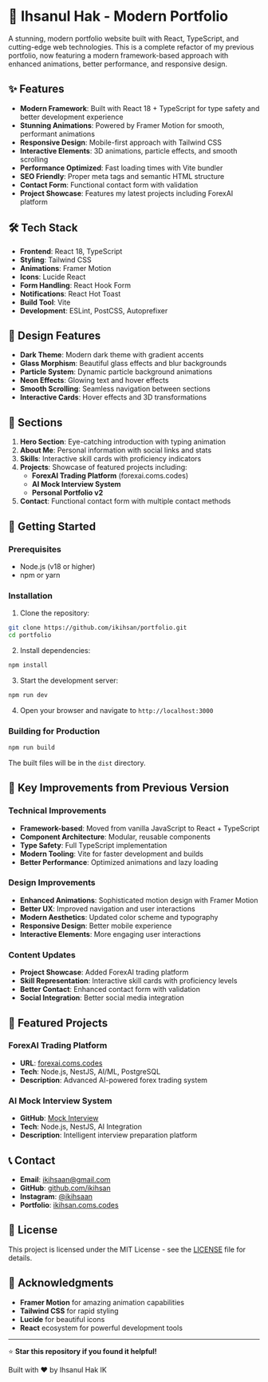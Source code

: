 # 🚀 Ihsanul Hak - Modern Portfolio

A stunning, modern portfolio website built with React, TypeScript, and cutting-edge web technologies. This is a complete refactor of my previous portfolio, now featuring a modern framework-based approach with enhanced animations, better performance, and responsive design.

## ✨ Features

- **Modern Framework**: Built with React 18 + TypeScript for type safety and better development experience
- **Stunning Animations**: Powered by Framer Motion for smooth, performant animations
- **Responsive Design**: Mobile-first approach with Tailwind CSS
- **Interactive Elements**: 3D animations, particle effects, and smooth scrolling
- **Performance Optimized**: Fast loading times with Vite bundler
- **SEO Friendly**: Proper meta tags and semantic HTML structure
- **Contact Form**: Functional contact form with validation
- **Project Showcase**: Features my latest projects including ForexAI platform

## 🛠️ Tech Stack

- **Frontend**: React 18, TypeScript
- **Styling**: Tailwind CSS
- **Animations**: Framer Motion
- **Icons**: Lucide React
- **Form Handling**: React Hook Form
- **Notifications**: React Hot Toast
- **Build Tool**: Vite
- **Development**: ESLint, PostCSS, Autoprefixer

## 🎨 Design Features

- **Dark Theme**: Modern dark theme with gradient accents
- **Glass Morphism**: Beautiful glass effects and blur backgrounds
- **Particle System**: Dynamic particle background animations
- **Neon Effects**: Glowing text and hover effects
- **Smooth Scrolling**: Seamless navigation between sections
- **Interactive Cards**: Hover effects and 3D transformations

## 📱 Sections

1. **Hero Section**: Eye-catching introduction with typing animation
2. **About Me**: Personal information with social links and stats
3. **Skills**: Interactive skill cards with proficiency indicators
4. **Projects**: Showcase of featured projects including:
   - **ForexAI Trading Platform** (forexai.coms.codes)
   - **AI Mock Interview System**
   - **Personal Portfolio v2**
5. **Contact**: Functional contact form with multiple contact methods

## 🚀 Getting Started

### Prerequisites

- Node.js (v18 or higher)
- npm or yarn

### Installation

1. Clone the repository:
```bash
git clone https://github.com/ikihsan/portfolio.git
cd portfolio
```

2. Install dependencies:
```bash
npm install
```

3. Start the development server:
```bash
npm run dev
```

4. Open your browser and navigate to `http://localhost:3000`

### Building for Production

```bash
npm run build
```

The built files will be in the `dist` directory.

## 🎯 Key Improvements from Previous Version

### Technical Improvements
- **Framework-based**: Moved from vanilla JavaScript to React + TypeScript
- **Component Architecture**: Modular, reusable components
- **Type Safety**: Full TypeScript implementation
- **Modern Tooling**: Vite for faster development and builds
- **Better Performance**: Optimized animations and lazy loading

### Design Improvements
- **Enhanced Animations**: Sophisticated motion design with Framer Motion
- **Better UX**: Improved navigation and user interactions
- **Modern Aesthetics**: Updated color scheme and typography
- **Responsive Design**: Better mobile experience
- **Interactive Elements**: More engaging user interactions

### Content Updates
- **Project Showcase**: Added ForexAI trading platform
- **Skill Representation**: Interactive skill cards with proficiency levels
- **Better Contact**: Enhanced contact form with validation
- **Social Integration**: Better social media integration

## 🌟 Featured Projects

### ForexAI Trading Platform
- **URL**: [forexai.coms.codes](https://forexai.coms.codes)
- **Tech**: Node.js, NestJS, AI/ML, PostgreSQL
- **Description**: Advanced AI-powered forex trading system

### AI Mock Interview System
- **GitHub**: [Mock Interview](https://github.com/ikihsan/Mock_interview)
- **Tech**: Node.js, NestJS, AI Integration
- **Description**: Intelligent interview preparation platform

## 📞 Contact

- **Email**: ikihsaan@gmail.com
- **GitHub**: [github.com/ikihsan](https://github.com/ikihsan)
- **Instagram**: [@ikihsaan](https://www.instagram.com/ikihsaan/)
- **Portfolio**: [ikihsan.coms.codes](https://ikihsan.coms.codes)

## 📄 License

This project is licensed under the MIT License - see the [LICENSE](LICENSE) file for details.

## 🙏 Acknowledgments

- **Framer Motion** for amazing animation capabilities
- **Tailwind CSS** for rapid styling
- **Lucide** for beautiful icons
- **React** ecosystem for powerful development tools

---

⭐ **Star this repository if you found it helpful!**

Built with ❤️ by Ihsanul Hak IK
